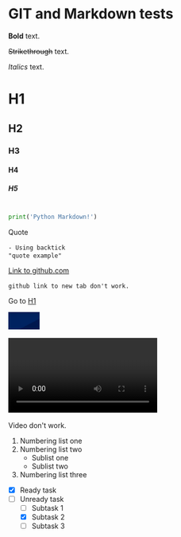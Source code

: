 # GIT and Markdown tests


**Bold** text.

~~Strikethrough~~ text.

*Italics* text.

# H1

## H2

### H3

#### H4

##### H5

```python

print('Python Markdown!')

```

Quote
```
- Using backtick
"quote example"
```

[Link to github.com](https://github.com)

```
github link to new tab don't work.
```

Go to [H1](#H1)

![Imagetest](img/imagetest.png "image test")

![Videotest](videos/screenrecord.webm)

Video don't work.

1. Numbering list one
2. Numbering list two
	* Sublist one
	* Sublist two
3. Numbering list three

- [x] Ready task
- [ ] Unready task
	- [ ] Subtask 1
	- [x] Subtask 2
	- [ ] Subtask 3
